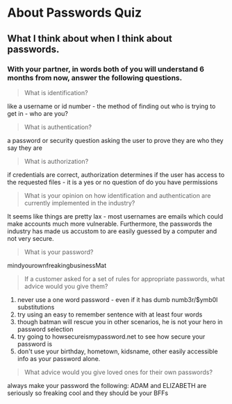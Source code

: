 # About Passwords Quiz
## What I think about when I think about passwords.

### With your partner, in words both of you will understand 6 months from now, answer the following questions.

> What is identification?

like a username or id number - the method of finding out who is trying to get in - who are you?

> What is authentication?

a password or security question asking the user to prove they are who they say they are

> What is authorization?

if credentials are correct, authorization determines if the user has access to the requested files - it is a yes or no question of do you have permissions

> What is your opinion on how identification and authentication are currently implemented in the industry?

It seems like things are pretty lax - most usernames are emails which could make accounts much more vulnerable. Furthermore, the passwords the industry has made us accustom to are easily guessed by a computer and not very secure.

> What is your password?

mindyourownfreakingbusinessMat

> If a customer asked for a set of rules for appropriate passwords, what advice would you give them?

1) never use a one word password - even if it has dumb numb3r/$ymb0l substitutions
2) try using an easy to remember sentence with at least four words
3) though batman will rescue you in other scenarios, he is not your hero in password selection
4) try going to howsecureismypassword.net to see how secure your password is
5) don't use your birthday, hometown, kidsname, other easily accessible info as your password alone.

> What advice would you give loved ones for their own passwords?

always make your password the following: 
ADAM and ELIZABETH are seriously so freaking cool and they should be your BFFs
